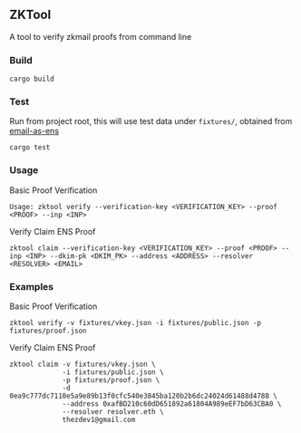 ## ZKTool

A tool to verify zkmail proofs from command line

### Build

```
cargo build
```

### Test

Run from project root, this will use test data under `fixtures/`, obtained from [email-as-ens](https://github.com/zkemail/email-as-ens/)

```
cargo test
```

### Usage

Basic Proof Verification

```
Usage: zktool verify --verification-key <VERIFICATION_KEY> --proof <PROOF> --inp <INP>
```

Verify Claim ENS Proof

```
zktool claim --verification-key <VERIFICATION_KEY> --proof <PROOF> --inp <INP> --dkim-pk <DKIM_PK> --address <ADDRESS> --resolver <RESOLVER> <EMAIL>
```

### Examples

Basic Proof Verification

```
zktool verify -v fixtures/vkey.json -i fixtures/public.json -p fixtures/proof.json
```

Verify Claim ENS Proof

```
zktool claim -v fixtures/vkey.json \
             -i fixtures/public.json \
             -p fixtures/proof.json \
             -d 0ea9c777dc7110e5a9e89b13f0cfc540e3845ba120b2b6dc24024d61488d4788 \
             --address 0xafBD210c60dD651892a61804A989eEF7bD63CBA0 \
             --resolver resolver.eth \
             thezdev1@gmail.com 
```


